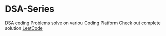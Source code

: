 # DSA-Series
DSA coding Problems solve on variou Coding Platform
Check out complete solution [LeetCode](https://github.com/Mahikolhe23/LeetCode)
